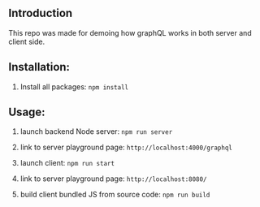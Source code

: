 ## Introduction

This repo was made for demoing how graphQL works in both server and client side.

## Installation:

1. Install all packages:
   `npm install`

## Usage:

1. launch backend Node server:
   `npm run server`

2. link to server playground page:
   `http://localhost:4000/graphql`

3. launch client:
   `npm run start`

4. link to server playground page:
   `http://localhost:8080/`

5. build client bundled JS from source code:
   `npm run build`
